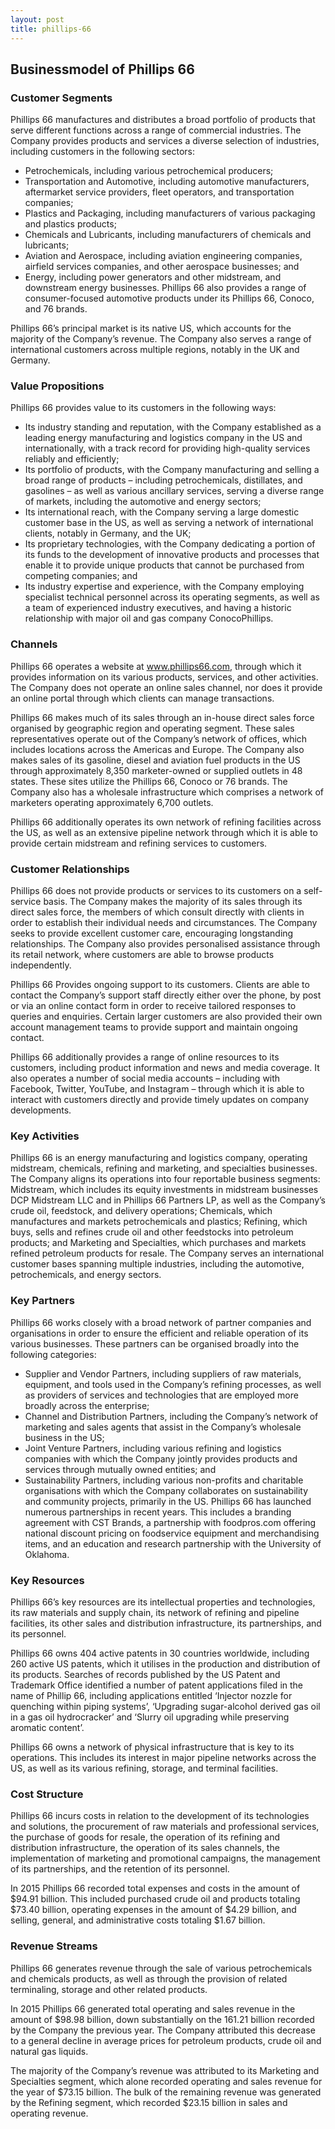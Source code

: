 ```yaml
---
layout: post
title: phillips-66
---
```


Businessmodel of Phillips 66
-----------------------------

### Customer Segments

Phillips 66 manufactures and distributes a broad portfolio of products that serve different functions across a range of commercial industries. The Company provides products and services a diverse selection of industries, including customers in the following sectors:

 * Petrochemicals, including various petrochemical producers;
* Transportation and Automotive, including automotive manufacturers, aftermarket service providers, fleet operators, and transportation companies;
* Plastics and Packaging, including manufacturers of various packaging and plastics products;
* Chemicals and Lubricants, including manufacturers of chemicals and lubricants;
* Aviation and Aerospace, including aviation engineering companies, airfield services companies, and other aerospace businesses; and
* Energy, including power generators and other midstream, and downstream energy businesses.
 Phillips 66 also provides a range of consumer-focused automotive products under its Phillips 66, Conoco, and 76 brands.

Phillips 66’s principal market is its native US, which accounts for the majority of the Company’s revenue. The Company also serves a range of international customers across multiple regions, notably in the UK and Germany.

### Value Propositions

Phillips 66 provides value to its customers in the following ways:

 * Its industry standing and reputation, with the Company established as a leading energy manufacturing and logistics company in the US and internationally, with a track record for providing high-quality services reliably and efficiently;
* Its portfolio of products, with the Company manufacturing and selling a broad range of products – including petrochemicals, distillates, and gasolines – as well as various ancillary services, serving a diverse range of markets, including the automotive and energy sectors;
* Its international reach, with the Company serving a large domestic customer base in the US, as well as serving a network of international clients, notably in Germany, and the UK;
* Its proprietary technologies, with the Company dedicating a portion of its funds to the development of innovative products and processes that enable it to provide unique products that cannot be purchased from competing companies; and
* Its industry expertise and experience, with the Company employing specialist technical personnel across its operating segments, as well as a team of experienced industry executives, and having a historic relationship with major oil and gas company ConocoPhillips.
 ### Channels

Phillips 66 operates a website at www.phillips66.com, through which it provides information on its various products, services, and other activities. The Company does not operate an online sales channel, nor does it provide an online portal through which clients can manage transactions.

Phillips 66 makes much of its sales through an in-house direct sales force organised by geographic region and operating segment. These sales representatives operate out of the Company’s network of offices, which includes locations across the Americas and Europe. The Company also makes sales of its gasoline, diesel and aviation fuel products in the US through approximately 8,350 marketer-owned or supplied outlets in 48 states. These sites utilize the Phillips 66, Conoco or 76 brands. The Company also has a wholesale infrastructure which comprises a network of marketers operating approximately 6,700 outlets.

Phillips 66 additionally operates its own network of refining facilities across the US, as well as an extensive pipeline network through which it is able to provide certain midstream and refining services to customers.

### Customer Relationships

Phillips 66 does not provide products or services to its customers on a self-service basis. The Company makes the majority of its sales through its direct sales force, the members of which consult directly with clients in order to establish their individual needs and circumstances. The Company seeks to provide excellent customer care, encouraging longstanding relationships. The Company also provides personalised assistance through its retail network, where customers are able to browse products independently.

Phillips 66 Provides ongoing support to its customers. Clients are able to contact the Company’s support staff directly either over the phone, by post or via an online contact form in order to receive tailored responses to queries and enquiries. Certain larger customers are also provided their own account management teams to provide support and maintain ongoing contact.

Phillips 66 additionally provides a range of online resources to its customers, including product information and news and media coverage. It also operates a number of social media accounts – including with Facebook, Twitter, YouTube, and Instagram – through which it is able to interact with customers directly and provide timely updates on company developments.

### Key Activities

Phillips 66 is an energy manufacturing and logistics company, operating midstream, chemicals, refining and marketing, and specialties businesses. The Company aligns its operations into four reportable business segments: Midstream, which includes its equity investments in midstream businesses DCP Midstream LLC and in Phillips 66 Partners LP, as well as the Company’s crude oil, feedstock, and delivery operations; Chemicals, which manufactures and markets petrochemicals and plastics; Refining, which buys, sells and refines crude oil and other feedstocks into petroleum products; and Marketing and Specialties, which purchases and markets refined petroleum products for resale. The Company serves an international customer bases spanning multiple industries, including the automotive, petrochemicals, and energy sectors.

### Key Partners

Phillips 66 works closely with a broad network of partner companies and organisations in order to ensure the efficient and reliable operation of its various businesses. These partners can be organised broadly into the following categories:

 * Supplier and Vendor Partners, including suppliers of raw materials, equipment, and tools used in the Company’s refining processes, as well as providers of services and technologies that are employed more broadly across the enterprise;
* Channel and Distribution Partners, including the Company’s network of marketing and sales agents that assist in the Company’s wholesale business in the US;
* Joint Venture Partners, including various refining and logistics companies with which the Company jointly provides products and services through mutually owned entities; and
* Sustainability Partners, including various non-profits and charitable organisations with which the Company collaborates on sustainability and community projects, primarily in the US.
 Phillips 66 has launched numerous partnerships in recent years. This includes a branding agreement with CST Brands, a partnership with foodpros.com offering national discount pricing on foodservice equipment and merchandising items, and an education and research partnership with the University of Oklahoma.

### Key Resources

Phillips 66’s key resources are its intellectual properties and technologies, its raw materials and supply chain, its network of refining and pipeline facilities, its other sales and distribution infrastructure, its partnerships, and its personnel.

Phillips 66 owns 404 active patents in 30 countries worldwide, including 260 active US patents, which it utilises in the production and distribution of its products. Searches of records published by the US Patent and Trademark Office identified a number of patent applications filed in the name of Phillip 66, including applications entitled ‘Injector nozzle for quenching within piping systems’, ‘Upgrading sugar-alcohol derived gas oil in a gas oil hydrocracker’ and ‘Slurry oil upgrading while preserving aromatic content’.

Phillips 66 owns a network of physical infrastructure that is key to its operations. This includes its interest in major pipeline networks across the US, as well as its various refining, storage, and terminal facilities.

### Cost Structure

Phillips 66 incurs costs in relation to the development of its technologies and solutions, the procurement of raw materials and professional services, the purchase of goods for resale, the operation of its refining and distribution infrastructure, the operation of its sales channels, the implementation of marketing and promotional campaigns, the management of its partnerships, and the retention of its personnel.

In 2015 Phillips 66 recorded total expenses and costs in the amount of $94.91 billion. This included purchased crude oil and products totaling $73.40 billion, operating expenses in the amount of $4.29 billion, and selling, general, and administrative costs totaling $1.67 billion.

### Revenue Streams

Phillips 66 generates revenue through the sale of various petrochemicals and chemicals products, as well as through the provision of related terminaling, storage and other related products.

In 2015 Phillips 66 generated total operating and sales revenue in the amount of $98.98 billion, down substantially on the 161.21 billion recorded by the Company the previous year. The Company attributed this decrease to a general decline in average prices for petroleum products, crude oil and natural gas liquids.

The majority of the Company’s revenue was attributed to its Marketing and Specialties segment, which alone recorded operating and sales revenue for the year of $73.15 billion. The bulk of the remaining revenue was generated by the Refining segment, which recorded $23.15 billion in sales and operating revenue.
